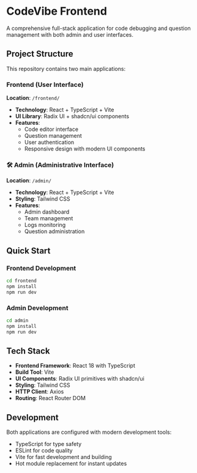 # CodeVibe Frontend

A comprehensive full-stack application for code debugging and question management with both admin and user interfaces.

## Project Structure

This repository contains two main applications:

### Frontend (User Interface)
**Location**: `/frontend/`

- **Technology**: React + TypeScript + Vite
- **UI Library**: Radix UI + shadcn/ui components
- **Features**: 
  - Code editor interface
  - Question management
  - User authentication
  - Responsive design with modern UI components

### 🛠️ Admin (Administrative Interface)
**Location**: `/admin/`

- **Technology**: React + TypeScript + Vite
- **Styling**: Tailwind CSS
- **Features**:
  - Admin dashboard
  - Team management
  - Logs monitoring
  - Question administration

## Quick Start

### Frontend Development
```bash
cd frontend
npm install
npm run dev
```

### Admin Development
```bash
cd admin
npm install
npm run dev
```

## Tech Stack

- **Frontend Framework**: React 18 with TypeScript
- **Build Tool**: Vite
- **UI Components**: Radix UI primitives with shadcn/ui
- **Styling**: Tailwind CSS
- **HTTP Client**: Axios
- **Routing**: React Router DOM

## Development

Both applications are configured with modern development tools:
- TypeScript for type safety
- ESLint for code quality
- Vite for fast development and building
- Hot module replacement for instant updates